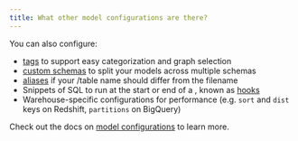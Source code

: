 ```yaml
---
title: What other model configurations are there?
---
```

You can also configure:
* [tags](resource-configs/tags) to support easy categorization and graph selection
* [custom schemas](resource-configs/schema) to split your <Term id="model">models</Term> across multiple schemas
* [aliases](resource-configs/alias) if your <Term id="view" />/table name should differ from the filename
* Snippets of SQL to run at the start or end of a <Term id="model" />, known as [hooks](hooks-operations)
* Warehouse-specific configurations for performance (e.g. `sort` and `dist` keys on Redshift, `partitions` on BigQuery)

Check out the docs on [model configurations](model-configs) to learn more.

